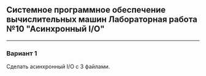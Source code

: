 ## Системное программное обеспечение вычислительных машин Лабораторная работа №10 "Асинхронный I/O"

___

### Вариант 1
Сделать асинхронный I/O с 3 файлами.